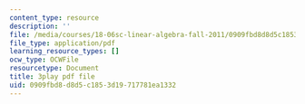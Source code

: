 ```yaml
---
content_type: resource
description: ''
file: /media/courses/18-06sc-linear-algebra-fall-2011/0909fbd8d8d5c1853d19717781ea1332_8o5Cmfpeo6g.pdf
file_type: application/pdf
learning_resource_types: []
ocw_type: OCWFile
resourcetype: Document
title: 3play pdf file
uid: 0909fbd8-d8d5-c185-3d19-717781ea1332
---
```

